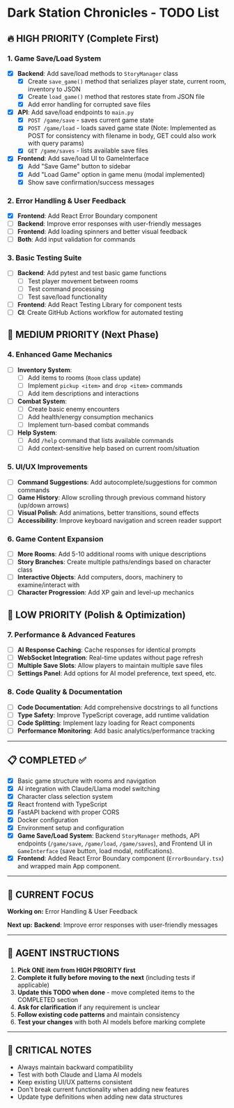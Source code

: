 # Dark Station Chronicles - TODO List

## 🔥 HIGH PRIORITY (Complete First)

### 1. Game Save/Load System
- [x] **Backend**: Add save/load methods to `StoryManager` class
  - [x] Create `save_game()` method that serializes player state, current room, inventory to JSON
  - [x] Create `load_game()` method that restores state from JSON file
  - [x] Add error handling for corrupted save files
- [x] **API**: Add save/load endpoints to `main.py`
  - [x] `POST /game/save` - saves current game state
  - [x] `POST /game/load` - loads saved game state (Note: Implemented as POST for consistency with filename in body, GET could also work with query params)
  - [x] `GET /game/saves` - lists available save files
- [x] **Frontend**: Add save/load UI to GameInterface
  - [x] Add "Save Game" button to sidebar
  - [x] Add "Load Game" option in game menu (modal implemented)
  - [x] Show save confirmation/success messages

### 2. Error Handling & User Feedback
- [x] **Frontend**: Add React Error Boundary component
- [ ] **Backend**: Improve error responses with user-friendly messages
- [ ] **Frontend**: Add loading spinners and better visual feedback
- [ ] **Both**: Add input validation for commands

### 3. Basic Testing Suite
- [ ] **Backend**: Add pytest and test basic game functions
  - [ ] Test player movement between rooms
  - [ ] Test command processing
  - [ ] Test save/load functionality
- [ ] **Frontend**: Add React Testing Library for component tests
- [ ] **CI**: Create GitHub Actions workflow for automated testing

## 🚀 MEDIUM PRIORITY (Next Phase)

### 4. Enhanced Game Mechanics
- [ ] **Inventory System**: 
  - [ ] Add items to rooms (`Room` class update)
  - [ ] Implement `pickup <item>` and `drop <item>` commands
  - [ ] Add item descriptions and interactions
- [ ] **Combat System**:
  - [ ] Create basic enemy encounters
  - [ ] Add health/energy consumption mechanics
  - [ ] Implement turn-based combat commands
- [ ] **Help System**:
  - [ ] Add `/help` command that lists available commands
  - [ ] Add context-sensitive help based on current room/situation

### 5. UI/UX Improvements
- [ ] **Command Suggestions**: Add autocomplete/suggestions for common commands
- [ ] **Game History**: Allow scrolling through previous command history (up/down arrows)
- [ ] **Visual Polish**: Add animations, better transitions, sound effects
- [ ] **Accessibility**: Improve keyboard navigation and screen reader support

### 6. Game Content Expansion
- [ ] **More Rooms**: Add 5-10 additional rooms with unique descriptions
- [ ] **Story Branches**: Create multiple paths/endings based on character class
- [ ] **Interactive Objects**: Add computers, doors, machinery to examine/interact with
- [ ] **Character Progression**: Add XP gain and level-up mechanics

## 🔧 LOW PRIORITY (Polish & Optimization)

### 7. Performance & Advanced Features
- [ ] **AI Response Caching**: Cache responses for identical prompts
- [ ] **WebSocket Integration**: Real-time updates without page refresh
- [ ] **Multiple Save Slots**: Allow players to maintain multiple save files
- [ ] **Settings Panel**: Add options for AI model preference, text speed, etc.

### 8. Code Quality & Documentation
- [ ] **Code Documentation**: Add comprehensive docstrings to all functions
- [ ] **Type Safety**: Improve TypeScript coverage, add runtime validation
- [ ] **Code Splitting**: Implement lazy loading for React components
- [ ] **Performance Monitoring**: Add basic analytics/performance tracking

---

## 📋 COMPLETED ✅
- [x] Basic game structure with rooms and navigation
- [x] AI integration with Claude/Llama model switching
- [x] Character class selection system
- [x] React frontend with TypeScript
- [x] FastAPI backend with proper CORS
- [x] Docker configuration
- [x] Environment setup and configuration
- [x] **Game Save/Load System**: Backend `StoryManager` methods, API endpoints (`/game/save`, `/game/load`, `/game/saves`), and Frontend UI in `GameInterface` (save button, load modal, notifications).
- [x] **Frontend**: Added React Error Boundary component (`ErrorBoundary.tsx`) and wrapped main App component.

---

## 🎯 CURRENT FOCUS
**Working on:** Error Handling & User Feedback

**Next up:** **Backend**: Improve error responses with user-friendly messages

---

## 📝 AGENT INSTRUCTIONS
1. **Pick ONE item from HIGH PRIORITY first**
2. **Complete it fully before moving to the next** (including tests if applicable)
3. **Update this TODO when done** - move completed items to the COMPLETED section
4. **Ask for clarification** if any requirement is unclear
5. **Follow existing code patterns** and maintain consistency
6. **Test your changes** with both AI models before marking complete

---

## 🚨 CRITICAL NOTES
- Always maintain backward compatibility
- Test with both Claude and Llama AI models
- Keep existing UI/UX patterns consistent
- Don't break current functionality when adding new features
- Update type definitions when adding new data structures
